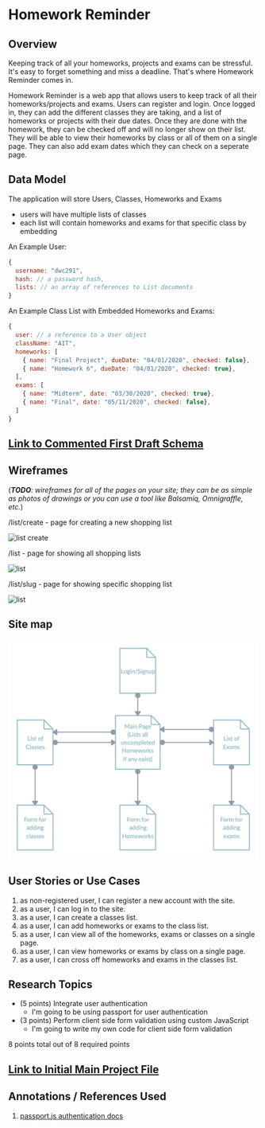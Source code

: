 # Homework Reminder

## Overview

Keeping track of all your homeworks, projects and exams can be stressful. It's easy to forget something and miss a deadline. That's where Homework Reminder comes in.

Homework Reminder is a web app that allows users to keep track of all their homeworks/projects and exams. Users can register and login. Once logged in, they can add the different classes they are taking, and a list of homeworks or projects with their due dates. Once they are done with the homework, they can be checked off and will no longer show on their list. They will be able to view their homeworks by class or all of them on a single page. They can also add exam dates which they can check on a seperate page.

## Data Model

The application will store Users, Classes, Homeworks and Exams

* users will have multiple lists of classes
* each list will contain homeworks and exams for that specific class by embedding

An Example User:

```javascript
{
  username: "dwc291",
  hash: // a password hash,
  lists: // an array of references to List documents
}
```

An Example Class List with Embedded Homeworks and Exams:

```javascript
{
  user: // a reference to a User object
  className: "AIT",
  homeworks: [
    { name: "Final Project", dueDate: "04/01/2020", checked: false},
    { name: "Homework 6", dueDate: "04/01/2020", checked: true},
  ],
  exams: [
    { name: "Midterm", date: "03/30/2020", checked: true},
    { name: "Final", date: "05/11/2020", checked: false},
  ]
}
```

## [Link to Commented First Draft Schema](https://github.com/nyu-csci-ua-0480-008-spring-2020/dwc291-final-project/blob/0efd70f120f19c2ec285a71d775f568acf42aa42/src/db.js#L2) 

## Wireframes

(___TODO__: wireframes for all of the pages on your site; they can be as simple as photos of drawings or you can use a tool like Balsamiq, Omnigraffle, etc._)

/list/create - page for creating a new shopping list

![list create](documentation/list-create.png)

/list - page for showing all shopping lists

![list](documentation/list.png)

/list/slug - page for showing specific shopping list

![list](documentation/list-slug.png)

## Site map

![Site Map](documentation/site-map.jpg)

## User Stories or Use Cases

1. as non-registered user, I can register a new account with the site.
2. as a user, I can log in to the site.
3. as a user, I can create a classes list.
4. as a user, I can add homeworks or exams to the class list.
5. as a user, I can view all of the homeworks, exams or classes on a single page.
6. as a user, I can view homeworks or exams by class on a single page.
8. as a user, I can cross off homeworks and exams in the classes list.

## Research Topics

* (5 points) Integrate user authentication
    * I'm going to be using passport for user authentication
* (3 points) Perform client side form validation using custom JavaScript
    * I'm going to write my own code for client side form validation

8 points total out of 8 required points


## [Link to Initial Main Project File](https://github.com/nyu-csci-ua-0480-008-spring-2020/dwc291-final-project/blob/0efd70f120f19c2ec285a71d775f568acf42aa42/src/app.js#L1) 

## Annotations / References Used

1. [passport.js authentication docs](http://passportjs.org/docs)

